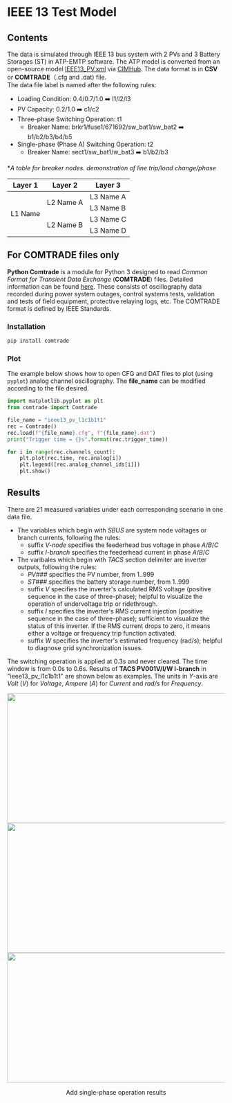 # IEEE 13 Test Model
## Contents
The data is simulated through IEEE 13 bus system with 2 PVs and 3 Battery Storages (ST) in ATP-EMTP software. The ATP model is converted from an open-source model [IEEE13_PV.xml](https://github.com/GRIDAPPSD/CIMHub/blob/feature/SETO/OEDI/xml/IEEE13_PV.xml) via [CIMHub](https://github.com/GRIDAPPSD/CIMHub/tree/feature/SETO). The data format is in **CSV** or **COMTRADE**（.cfg and .dat) file.<br>
The data file label is named after the following rules:<br>
* Loading Condition: 0.4/0.7/1.0 ➡️ l1/l2/l3<br>
* PV Capacity: 0.2/1.0 ➡️ c1/c2<br>
* Three-phase Switching Operation: t1<br>
  * Breaker Name: brkr1/fuse1/671692/sw_bat1/sw_bat2 ➡️ b1/b2/b3/b4/b5
* Single-phase (Phase A) Switching Operation: t2<br>
  * Breaker Name: sect1/sw_bat1/w_bat3 ➡️ b1/b2/b3 

*_A table for breaker nodes. demonstration of line trip/load change/phase_<br>
<table>
    <thead>
        <tr>
            <th>Layer 1</th>
            <th>Layer 2</th>
            <th>Layer 3</th>
        </tr>
    </thead>
    <tbody>
        <tr>
            <td rowspan=4>L1 Name</td>
            <td rowspan=2>L2 Name A</td>
            <td>L3 Name A</td>
        </tr>
        <tr>
            <td>L3 Name B</td>
        </tr>
        <tr>
            <td rowspan=2>L2 Name B</td>
            <td>L3 Name C</td>
        </tr>
        <tr>
            <td>L3 Name D</td>
        </tr>
    </tbody>
</table>

## For COMTRADE files only
**Python Comtrade** is a module for Python 3 designed to read *Common Format for Transient Data Exchange* (**COMTRADE**) files. Detailed information can be found [here](https://github.com/dparrini/python-comtrade). These consists of oscillography data recorded during power system outages, control systems tests, validation and tests of field equipment, protective relaying logs, etc. The COMTRADE format is defined by IEEE Standards.
### Installation

```python
pip install comtrade
```

### Plot
The example below shows how to open CFG and DAT files to plot (using `pyplot`) analog channel oscillography. The **file_name** can be modified according to the file desired.

```python
import matplotlib.pyplot as plt
from comtrade import Comtrade

file_name = "ieee13_pv_l1c1b1t1"
rec = Comtrade()
rec.load(f"{file_name}.cfg", f"{file_name}.dat")
print("Trigger time = {}s".format(rec.trigger_time))

for i in range(rec.channels_count):
    plt.plot(rec.time, rec.analog[i])
    plt.legend([rec.analog_channel_ids[i]])
    plt.show()
```


## Results
There are 21 measured variables under each corresponding scenario in one data file.
* The variables which begin with _SBUS_ are system node voltages or branch currents, following the rules:
  * suffix _V-node_ specifies the feederhead bus voltage in phase _A_/_B_/_C_
  * suffix _I-branch_ specifies the feederhead current in phase _A_/_B_/_C_
* The varibales which begin with _TACS_ section delimiter are inverter outputs, following the rules:
    * _PV###_ specifies the PV number, from 1..999
    * _ST###_ specifies the battery storage number, from 1..999
    * suffix _V_ specifies the inverter's calculated RMS voltage (positive sequence in the case of three-phase); helpful to visualize the operation of undervoltage trip or ridethrough.
    * suffix _I_ specifies the inverter's RMS current injection (positive sequence in the case of three-phase); sufficient to visualize the status of this inverter. If the RMS current drops to zero, it means either a voltage or frequency trip function activated.
    * suffix _W_ specifies the inverter's estimated frequency (rad/s); helpful to diagnose grid synchronization issues.


The switching operation is applied at 0.3s and never cleared. The time window is from 0.0s to 0.6s. Results of **TACS PV001V/I/W I-branch** in "ieee13_pv_l1c1b1t1" are shown below as examples. The units in *Y*-axis are *Volt* (*V*) for *Voltage*, *Ampere* (*A*) for *Current* and *rad/s* for *Frequency*.<br>

<div align=center><img src="https://user-images.githubusercontent.com/113486786/208350962-0aa314f6-1344-4563-929d-295a270ca72b.png" width="600" height="300">
<div align=center><img src="https://user-images.githubusercontent.com/113486786/208351018-e2518327-f4e1-4f7b-b156-766edf37bf91.png" width="600" height="300">
<div align=center><img src="https://user-images.githubusercontent.com/113486786/208351052-82531ab6-5863-4e98-8d24-8cc6b0568004.png" width="600" height="300">

 
 Add single-phase operation results
